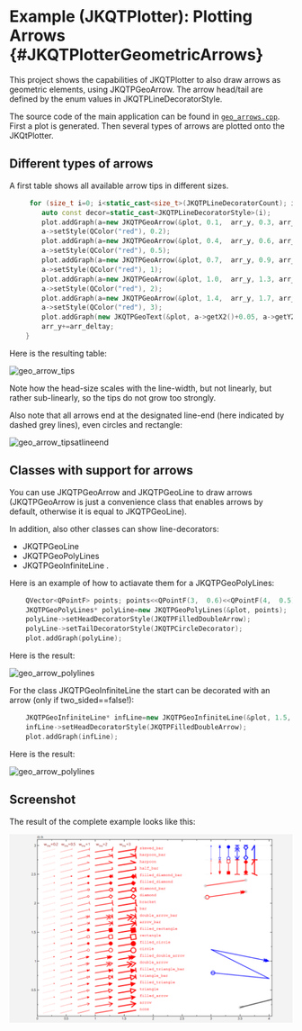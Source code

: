 # Example (JKQTPlotter): Plotting Arrows {#JKQTPlotterGeometricArrows}

This project shows the capabilities of JKQTPlotter to also draw arrows as geometric elements, using JKQTPGeoArrow. The arrow head/tail are defined by the enum values in JKQTPLineDecoratorStyle.

The source code of the main application can be found in  [`geo_arrows.cpp`](https://github.com/jkriege2/JKQtPlotter/tree/master/examples/geo_arrows/geo_arrows.cpp). First a plot is generated. Then several types of arrows are plotted onto the JKQtPlotter.

## Different types of arrows

A first table shows all available arrow tips in different sizes.
```.cpp
     for (size_t i=0; i<static_cast<size_t>(JKQTPLineDecoratorCount); i++) {
        auto const decor=static_cast<JKQTPLineDecoratorStyle>(i);
        plot.addGraph(a=new JKQTPGeoArrow(&plot, 0.1,  arr_y, 0.3, arr_y+0.05, decor, JKQTPNoDecorator));
		a->setStyle(QColor("red"), 0.2);
        plot.addGraph(a=new JKQTPGeoArrow(&plot, 0.4,  arr_y, 0.6, arr_y+0.05, decor, JKQTPNoDecorator));
		a->setStyle(QColor("red"), 0.5);
        plot.addGraph(a=new JKQTPGeoArrow(&plot, 0.7,  arr_y, 0.9, arr_y+0.05, decor, JKQTPNoDecorator));
		a->setStyle(QColor("red"), 1);
        plot.addGraph(a=new JKQTPGeoArrow(&plot, 1.0,  arr_y, 1.3, arr_y+0.05, decor, JKQTPNoDecorator));
		a->setStyle(QColor("red"), 2);
        plot.addGraph(a=new JKQTPGeoArrow(&plot, 1.4,  arr_y, 1.7, arr_y+0.05, decor, JKQTPNoDecorator));
		a->setStyle(QColor("red"), 3);
        plot.addGraph(new JKQTPGeoText(&plot, a->getX2()+0.05, a->getY2(), "\\verb{"+JKQTPLineDecoratorStyle2String(decor)+"}", 12, a->getLineColor()));
        arr_y+=arr_deltay;
    }
```

Here is the resulting table:

![geo_arrow_tips](https://raw.githubusercontent.com/jkriege2/JKQtPlotter/master/doc/images/geo_arrow_tips.png)

Note how the head-size scales with the line-width, but not linearly, but rather sub-linearly, so the tips do not grow too strongly.

Also note that all arrows end at the designated line-end (here indicated by dashed grey lines), even circles and rectangle:

![geo_arrow_tipsatlineend](https://raw.githubusercontent.com/jkriege2/JKQtPlotter/master/doc/images/geo_arrow_tipsatlineend.png)

## Classes with support for arrows

You can use JKQTPGeoArrow and JKQTPGeoLine to draw arrows (JKQTPGeoArrow is just a convenience class that enables arrows by default, otherwise it is equal to JKQTPGeoLine).

In addition, also other classes can show line-decorators:
  - JKQTPGeoLine
  - JKQTPGeoPolyLines
  - JKQTPGeoInfiniteLine
.

Here is an example of how to actiavate them for a JKQTPGeoPolyLines:

```.cpp
    QVector<QPointF> points; points<<QPointF(3,  0.6)<<QPointF(4,  0.5)<<QPointF(3,  1.2)<<QPointF(4,  1.0);
    JKQTPGeoPolyLines* polyLine=new JKQTPGeoPolyLines(&plot, points);
    polyLine->setHeadDecoratorStyle(JKQTPFilledDoubleArrow);
    polyLine->setTailDecoratorStyle(JKQTPCircleDecorator);
    plot.addGraph(polyLine);
```

Here is the result:

![geo_arrow_polylines](https://raw.githubusercontent.com/jkriege2/JKQtPlotter/master/doc/images/geo_arrow_polylines.png)

For the class JKQTPGeoInfiniteLine the start can be decorated with an arrow (only if two_sided==false!):

```.cpp
    JKQTPGeoInfiniteLine* infLine=new JKQTPGeoInfiniteLine(&plot, 1.5, 0.2, 1, 0.25);
    infLine->setHeadDecoratorStyle(JKQTPFilledDoubleArrow);
    plot.addGraph(infLine);
```

Here is the result:

![geo_arrow_polylines](https://raw.githubusercontent.com/jkriege2/JKQtPlotter/master/doc/images/geo_arrow_inflines.png)

## Screenshot

The result of the complete example looks like this:

![geo_arrows](https://raw.githubusercontent.com/jkriege2/JKQtPlotter/master/screenshots/geo_arrows.png)
